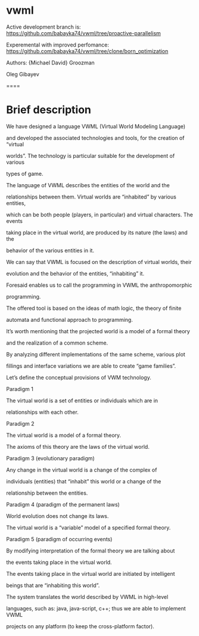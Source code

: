 vwml
====

Active development branch is: https://github.com/babayka74/vwml/tree/proactive-parallelism

Experemental with improved perfomance: https://github.com/babayka74/vwml/tree/clone/born_optimization 

Authors:
{Michael David} Groozman

Oleg Gibayev

====

Brief description
====
We have designed a language VWML (Virtual World Modeling Language)

and developed the associated technologies and tools, for the creation of “virtual 

worlds”.  The technology is particular suitable for the development of various 

types of game.

The language of VWML describes the entities of the world and the 

relationships between them. Virtual worlds are “inhabited” by various entities, 

which can be both people (players, in particular) and virtual characters. The events 

taking place in the virtual world, are produced by its nature (the laws) and the 

behavior of the various entities in it.

We can say that VWML is focused on the description of virtual worlds, their 

evolution and the behavior of the entities, “inhabiting” it. 

Foresaid enables us to call the programming in VWML the anthropomorphic 

programming.

The offered tool is based on the ideas of math logic, the theory of finite 

automata and functional approach to programming. 

It’s worth mentioning that the projected world is a model of a formal theory 

and the realization of a common scheme.

By analyzing different implementations of the same scheme, various plot 

fillings and interface variations we are able to create “game families”.

Let’s define the conceptual provisions of VWM technology. 


Paradigm 1

The virtual world is a set of entities or individuals which are in 

relationships with each other.


Paradigm 2

The virtual world is a model of a formal theory.

The axioms of this theory are the laws of the virtual world.


Paradigm 3 (evolutionary paradigm)

Any change in the virtual world is a change of the complex of 

individuals (entities) that “inhabit” this world or a change of the 

relationship between the entities.


Paradigm 4 (paradigm of the permanent laws)

World evolution does not change its laws. 

The virtual world is a “variable” model of a specified formal theory.

 
Paradigm 5 (paradigm of occurring events)

By modifying interpretation of the formal theory we are talking about 

the events taking place in the virtual world.

The events taking place in the virtual world are initiated by intelligent 

beings that are “inhabiting this world”.


The system translates the world described by VWML in high-level 

languages, such as: java, java-script, c++; thus we are able to implement VWML 

projects on any platform (to keep the cross-platform factor).

